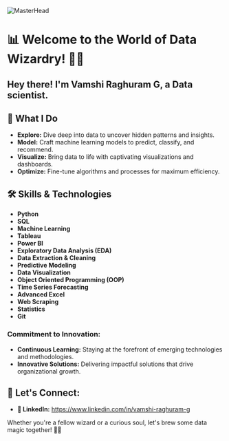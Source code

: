 ![MasterHead](https://cdn.dribbble.com/users/2069402/screenshots/5574718/gif-4mb.gif )

# 📊 Welcome to the World of Data Wizardry! 🧙‍♂️

## Hey there! I'm Vamshi Raghuram G, a Data scientist. 

## 🚀 What I Do
- **Explore:** Dive deep into data to uncover hidden patterns and insights.
- **Model:** Craft machine learning models to predict, classify, and recommend.
- **Visualize:** Bring data to life with captivating visualizations and dashboards.
- **Optimize:** Fine-tune algorithms and processes for maximum efficiency.

## 🛠️ Skills & Technologies

- **Python**  
- **SQL**
- **Machine Learning**  
- **Tableau**
- **Power BI**
- **Exploratory Data Analysis (EDA)** 
- **Data Extraction & Cleaning**
- **Predictive Modeling** 
- **Data Visualization**
- **Object Oriented Programming (OOP)**
- **Time Series Forecasting** 
- **Advanced Excel** 
- **Web Scraping** 
- **Statistics**
- **Git** 

### Commitment to Innovation:
- **Continuous Learning:** Staying at the forefront of emerging technologies and methodologies.
- **Innovative Solutions:** Delivering impactful solutions that drive organizational growth.

## 💬 Let's Connect:
- **💼 LinkedIn:** https://www.linkedin.com/in/vamshi-raghuram-g

Whether you're a fellow wizard or a curious soul, let's brew some data magic together! 🌟🔮
